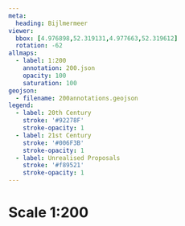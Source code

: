 ```yaml
---
meta:
  heading: Bijlmermeer
viewer:
  bbox: [4.976898,52.319131,4.977663,52.319612]
  rotation: -62
allmaps:
  - label: 1:200
    annotation: 200.json
    opacity: 100
    saturation: 100
geojson:
  - filename: 200annotations.geojson
legend:
  - label: 20th Century
    stroke: '#92278F'
    stroke-opacity: 1
  - label: 21st Century
    stroke: '#006F3B'
    stroke-opacity: 1
  - label: Unrealised Proposals
    stroke: '#f89521'
    stroke-opacity: 1
---
```

# Scale 1:200